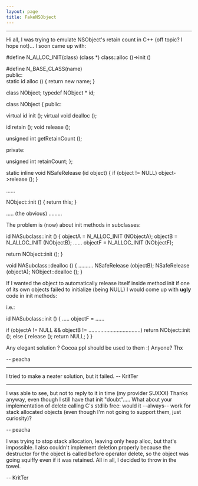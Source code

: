 ```yaml
---
layout: page
title: FakeNSObject
---
```




----

Hi all,
I was trying to emulate NSObject's retain count in C++ (off topic? I hope not)... I soon came up with:

    
#define N_ALLOC_INIT(class) (class *) class::alloc ()->init ()

#define N_BASE_CLASS(name) \
 public: \
  static id alloc () { return new name; }

class NObject;
typedef NObject * id;

class NObject
{
public:

 virtual id init ();
 virtual void dealloc ();

 id retain ();
 void release ();

 unsigned int getRetainCount ();

private:

 unsigned int retainCount;
};

static inline void NSafeRelease (id object)
{ if (object != NULL) object->release (); }

......

NObject::init ()
{
 return this;
}

.....
(the obvious)
.........


The problem is (now) about init methods in subclasses:

    
id NASubclass::init ()
{
 objectA = N_ALLOC_INIT (NObjectA);
 objectB = N_ALLOC_INIT (NObjectB);
......
 objectF = N_ALLOC_INIT (NObjectF);

 return NObject::init ();
}

void NASubclass::dealloc ()
{
 ..........
 NSafeRelease (objectB);
 NSafeRelease (objectA);
 NObject::dealloc ();
}


If I wanted the object to automatically release itself inside method init if one of its own objects failed to initialize (being NULL) I would come up with **ugly** code in init methods:

i.e.:
    
id NASubclass::init ()
{
 .....
 objectF = ......

 if (objectA != NULL && objectB != ...................................)
  return NObject::init ();
 else
 {
  release ();
  return NULL;
 }
}


Any elegant solution ? Cocoa ppl should be used to them :)
Anyone? Thx

-- peacha

----

I tried to make a neater solution, but it failed. -- KritTer

----

I was able to see, but not to reply to it in time (my provider SUXXX)
Thanks anyway, even though I still have that init "doubt".....
What about your implementation of delete calling C's stdlib free: would it --always-- work for stack allocated objects (even though I'm not going to support them, just curiosity)?

-- peacha

I was trying to stop stack allocation, leaving only heap alloc, but that's impossible. I also couldn't implement deletion properly because the destructor for the object is called before operator delete, so the object was going squiffy even if it was retained. All in all, I decided to throw in the towel.

-- KritTer

